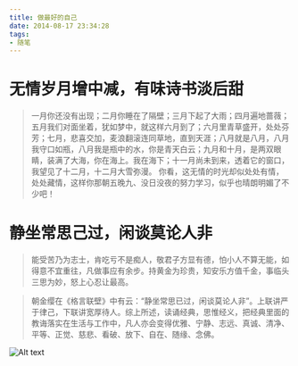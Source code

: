 ```yaml
---
title: 做最好的自己
date: 2014-08-17 23:34:28
tags: 
- 随笔 
---
```


# 无情岁月增中减，有味诗书淡后甜
>一月你还没有出现；二月你睡在了隔壁；三月下起了大雨；四月遍地蔷薇；五月我们对面坐着，犹如梦中，就这样六月到了；六月里青草盛开，处处芬芳；七月，悲喜交加，麦浪翻滚连同草地，直到天涯；八月就是八月，八月我守口如瓶，八月我是瓶中的水，你是青天白云；九月和十月，是两双眼睛，装满了大海，你在海上。我在海下；十一月尚未到来，透着它的窗口，我望见了十二月，十二月大雪弥漫。
你看，这无情的时光却似处处有情，处处藏情，这样你那朝五晚九、没日没夜的努力学习，似乎也晴朗明媚了不少吧！

# 静坐常思己过，闲谈莫论人非
>能受苦乃为志士，肯吃亏不是痴人，敬君子方显有德，怕小人不算无能，如得意不宜重往，凡做事应有余步。持黄金为珍贵，知安乐方值千金，事临头三思为妙，怒上心忍让最高。

>朝金缨在《格言联壁》中有云：“静坐常思已过，闲谈莫论人非”。上联讲严于律己，下联讲宽厚待人。综上所述，读诵经典，思惟经义，把经典里面的教诲落实在生活与工作中，凡人亦会变得优雅、宁静、志远、真诚、清净、平等、正觉、慈悲、看破、放下、自在、随缘、念佛。


![Alt text](/img/bmw.jpg "宝马")